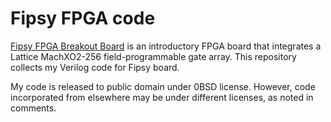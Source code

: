 # Fipsy FPGA code

[Fipsy FPGA Breakout Board](https://www.mocomakers.com/fipsy-fpga/) is an introductory FPGA board that integrates a Lattice MachXO2-256 field-programmable gate array.
This repository collects my Verilog code for Fipsy board.

My code is released to public domain under 0BSD license.
However, code incorporated from elsewhere may be under different licenses, as noted in comments.
